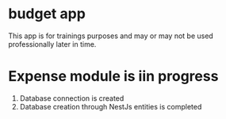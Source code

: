 # budget app
This app is for trainings purposes and may or may not be used professionally later in time. 

# Expense module is iin progress
1. Database connection is created 
2. Database creation through NestJs entities is completed